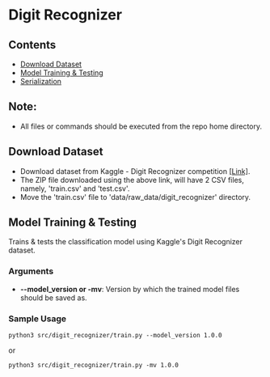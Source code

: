 # Digit Recognizer

## Contents

- [Download Dataset](#download-dataset)
- [Model Training & Testing](#model-training-&-testing-spam-classification)
- [Serialization](#serialization)

## Note:

- All files or commands should be executed from the repo home directory.

## Download Dataset

- Download dataset from Kaggle - Digit Recognizer competition [[Link]](https://www.kaggle.com/c/digit-recognizer/data).
- The ZIP file downloaded using the above link, will have 2 CSV files, namely, 'train.csv' and 'test.csv'.
- Move the 'train.csv' file to 'data/raw_data/digit_recognizer' directory.

## Model Training & Testing

Trains & tests the classification model using Kaggle's Digit Recognizer dataset.

### Arguments

- **--model_version or -mv**: Version by which the trained model files should be saved as.

### Sample Usage

```
python3 src/digit_recognizer/train.py --model_version 1.0.0
```

or

```
python3 src/digit_recognizer/train.py -mv 1.0.0
```
